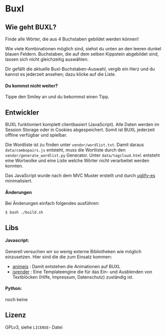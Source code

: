 # Buxl

Wie geht BUXL?
--------
Finde alle Wörter, die aus 4 Buchstaben gebildet werden können!

Wie viele Kombinationen möglich sind, siehst du unten an den leeren dunkel blauen Feldern. Buchstaben, die auf dem selben Kippstein abgebildet sind, lassen sich nicht gleichzeitig auswählen.

Dir gefällt die aktuelle Buxl-Buchstaben-Auswahl, vergib ein Herz und du kannst es jederzeit ansehen; dazu klicke auf die Liste.

#### Du kommst nicht weiter?

Tippe den Smiley an und du bekommst einen Tipp.

Entwickler
-----------
BUXL funktioniert komplett clientbasiert (JavaScript). Alle Daten werden im Session Storage oder in Cookies abgespeichert. Somit ist BUXL jederzeit offline verfügbar und spielbar.

Die Wordliste ist zu finden unter `vendor/wordlist.txt`. Damit daraus `data/combopairs.js` entsteht, muss die Wortliste durch den `vendor/generate_wordlist.py` Generator. Unter `data/tagcloud.html` entsteht eine Wortwolke und eine Liste welche Wörter nicht verarbeitet werden konnten.

Das JavaScript wurde nach dem MVC Muster erstellt und durch [uglify-es](https://www.npmjs.com/package/uglify-es) minimalisiert.

#### Änderungen
Bei Änderungen einfach folgendes ausführen:

    $ bash ./build.sh

Libs
----
#### Javascript:

Generell versuchen wir so wenig externe Bibliotheken wie möglich einzusetzen. Hier sind die die zum Einsatz kommen:
* [animejs](https://animejs.com/) : Damit entstehen die Animationen auf BUXL
* [jsrender](https://www.jsviews.com/) : Eine Templateengine die für das Ein- und Ausblenden von Textblöcken (Hilfe, Impressum, Datenschutz) zuständig ist.

#### Python:
noch keine

Lizenz
----
GPLv3, siehe `LICENSE`- Datei
